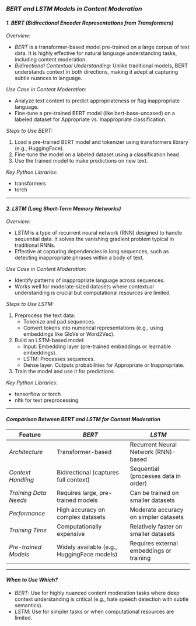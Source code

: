 ### *BERT and LSTM Models in Content Moderation*

#### *1. BERT (Bidirectional Encoder Representations from Transformers)*

*Overview:*
- *BERT* is a transformer-based model pre-trained on a large corpus of text data. It is highly effective for natural language understanding tasks, including content moderation.
- *Bidirectional Contextual Understanding*: Unlike traditional models, BERT understands context in both directions, making it adept at capturing subtle nuances in language.

*Use Case in Content Moderation:*
- Analyze text content to predict appropriateness or flag inappropriate language.
- Fine-tune a pre-trained BERT model (like bert-base-uncased) on a labeled dataset for Appropriate vs. Inappropriate classification.

*Steps to Use BERT:*
1. Load a pre-trained BERT model and tokenizer using transformers library (e.g., HuggingFace).
2. Fine-tune the model on a labeled dataset using a classification head.
3. Use the trained model to make predictions on new text.

*Key Python Libraries:*
- transformers
- torch

---

#### *2. LSTM (Long Short-Term Memory Networks)*

*Overview:*
- *LSTM* is a type of recurrent neural network (RNN) designed to handle sequential data. It solves the vanishing gradient problem typical in traditional RNNs.
- Effective at capturing dependencies in long sequences, such as detecting inappropriate phrases within a body of text.

*Use Case in Content Moderation:*
- Identify patterns of inappropriate language across sequences.
- Works well for moderate-sized datasets where contextual understanding is crucial but computational resources are limited.

*Steps to Use LSTM:*
1. Preprocess the text data:
   - Tokenize and pad sequences.
   - Convert tokens into numerical representations (e.g., using embeddings like GloVe or Word2Vec).
2. Build an LSTM-based model:
   - Input: Embedding layer (pre-trained embeddings or learnable embeddings).
   - LSTM: Processes sequences.
   - Dense layer: Outputs probabilities for Appropriate or Inappropriate.
3. Train the model and use it for predictions.

*Key Python Libraries:*
- tensorflow or torch
- nltk for text preprocessing

---

#### *Comparison Between BERT and LSTM for Content Moderation*

| Feature                | *BERT*                                    | *LSTM*                                   |
|------------------------|---------------------------------------------|-------------------------------------------|
| *Architecture*       | Transformer-based                          | Recurrent Neural Network (RNN)-based      |
| *Context Handling*   | Bidirectional (captures full context)       | Sequential (processes data in order)      |
| *Training Data Needs*| Requires large, pre-trained models          | Can be trained on smaller datasets        |
| *Performance*        | High accuracy on complex datasets           | Moderate accuracy on simpler datasets     |
| *Training Time*      | Computationally expensive                   | Relatively faster on smaller datasets     |
| *Pre-trained Models* | Widely available (e.g., HuggingFace models) | Requires external embeddings or training  |

---

#### *When to Use Which?*
- *BERT*: Use for highly nuanced content moderation tasks where deep context understanding is critical (e.g., hate speech detection with subtle semantics).
- *LSTM*: Use for simpler tasks or when computational resources are limited.
